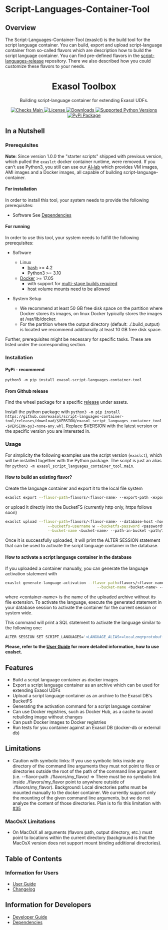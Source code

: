 # Script-Languages-Container-Tool

## Overview

The Script-Languages-Container-Tool (exaslct) is the build tool for the script language container.
You can build, export and upload script-language container from so-called flavors
which are description how to build the script language container. You can find pre-defined flavors
in the [script-languages-release](https://github.com/exasol/script-languages-release) repository.
There we also described how you could customize these flavors to your needs.
<h1 align="center">Exasol Toolbox</h1>

<p align="center">
Building script-language container for extending Exasol UDFs.
</p>

<p align="center">

<a href="https://github.com/exasol/script-languages-container-tool/actions/workflows/ci.yml">
    <img src="https://github.com/exasol/script-languages-container-tool/actions/workflows/main.yml/badge.svg?branch=main" alt="Checks Main">
</a>
<a href="https://opensource.org/licenses/MIT">
    <img src="https://img.shields.io/pypi/l/exasol-script-languages-container-tool" alt="License">
</a>
<a href="https://pypi.org/project/exasol-script-languages-container-tool/">
    <img src="https://img.shields.io/pypi/dm/exasol-script-languages-container-tool" alt="Downloads">
</a>
<a href="https://pypi.org/project/exasol-script-languages-container-tool/">
    <img src="https://img.shields.io/pypi/pyversions/exasol-script-languages-container-tool" alt="Supported Python Versions">
</a>
<a href="https://pypi.org/project/exasol-script-languages-container-tool/">
    <img src="https://img.shields.io/pypi/v/exasol-script-languages-container-tool" alt="PyPi Package">
</a>
</p>


## In a Nutshell

### Prerequisites

**Note**: Since version 1.0.0 the "starter scripts" shipped with previous version, which pulled the `exaslct` docker container runtime, were removed. If you can't use Python3, you still can use our [AI-lab](https://github.com/exasol/ai-lab) which provides VM images, AMI images and a Docker images, all capable of building script-language-container.

#### For installation

In order to install this tool, your system needs to provide
the following prerequisites:

* Software
    See [Dependencies](doc/dependencies.md)


#### For running

In order to use this tool, your system needs to fulfill the following prerequisites:

* Software
    * Linux
      * [bash](https://www.gnu.org/software/bash/) >= 4.2
      * Python3 >= 3.10
    * [Docker](https://docs.docker.com/) >= 17.05
      * with support for [multi-stage builds required](https://docs.docker.com/develop/develop-images/multistage-build/)
      * host volume mounts need to be allowed

* System Setup
    * We recommend at least 50 GB free disk space on the partition
      where Docker stores its images, on linux Docker typically stores
      the images at /var/lib/docker.
    * For the partition where the output directory (default: ./.build_output)
      is located we recommend additionally at least 10 GB free disk space.

Further, prerequisites might be necessary for specific tasks. These are listed under the corresponding section.

### Installation

#### PyPi - recommend

```
python3 -m pip install exasol-script-languages-container-tool
```

#### From Github release

Find the wheel package for a specific [release](https://github.com/exasol/script-languages-container-tool/releases) under assets.

Install the python package with `python3 -m pip install https://github.com/exasol/script-languages-container-tool/releases/download/$VERSION/exasol_script_languages_container_tool-$VERSION-py3-none-any.whl`. Replace $VERSION with the latest version or the specific version you are interested in.

### Usage

For simplicity the following examples use the script version (`exaslct`), which will be installed together with the Python package. The script is just an alias for `python3 -m exasol_script_languages_container_tool.main`.

#### How to build an existing flavor?

Create the language container and export it to the local file system

```bash
exaslct export --flavor-path=flavors/<flavor-name> --export-path <export-path>
```

or upload it directly into the BucketFS (currently http only, https follows soon)

```bash
exaslct upload --flavor-path=flavors/<flavor-name> --database-host <hostname-or-ip> --bucketfs-port <port> \
                   --bucketfs-username w --bucketfs-password <password>  --bucketfs-name <bucketfs-name> \
                   --bucket-name <bucket-name> --path-in-bucket <path/in/bucket>
```

Once it is successfully uploaded, it will print the ALTER SESSION statement
that can be used to activate the script language container in the database.

#### How to activate a script language container in the database

If you uploaded a container manually, you can generate the language activation statement with

```bash
exaslct generate-language-activation --flavor-path=flavors/<flavor-name> --bucketfs-name <bucketfs-name> \
                                         --bucket-name <bucket-name> --path-in-bucket <path/in/bucket> --container-name <container-name>
```

where \<container-name> is the name of the uploaded archive without its file extension. To activate the language, execute the generated statement in your database session to activate the container for the current session or system wide.

This command will print a SQL statement to activate the language similar to the following one:

```bash
ALTER SESSION SET SCRIPT_LANGUAGES='<LANGUAGE_ALIAS>=localzmq+protobuf:///<bucketfs-name>/<bucket-name>/<path-in-bucket>/<container-name>?lang=<language>#buckets/<bucketfs-name>/<bucket-name>/<path-in-bucket>/<container-name>/exaudf/exaudfclient[_py3]';
```

**Please, refer to the [User Guide](doc/user_guide/user_guide.md) for more detailed information, how to use exalsct.**

## Features

* Build a script language container as docker images
* Export a script language container as an archive which can be used for extending Exasol UDFs
* Upload a script language container as an archive to the Exasol DB's BucketFS
* Generating the activation command for a script language container
* Can use Docker registries, such as Docker Hub, as a cache to avoid rebuilding image without changes
* Can push Docker images to Docker registries
* Run tests for you container against an Exasol DB (docker-db or external db)

## Limitations

* Caution with symbolic links:
  If you use symbolic links inside any directory of the command line arguments
  they must not point to files or directories outside the root of the path of the
  command line argument (i.e. --flavor-path ./flavors/my_flavor/ => There must be no symbolic
  link inside ./flavors/my_flavor point to anywhere outside of ./flavors/my_flavor).
  Background: Local directories paths must be mounted manually to the docker container.
  We currently support only the mounting of the given command line arguments, but we do not analyze
  the content of those directories.
  Plan is to fix this limitation with [#35](https://github.com/exasol/script-languages-container-tool/issues/35)


### MacOsX Limitations

* On MacOsX all arguments (flavors path, output directory, etc.) must point to locations within the current directory (background is that the MacOsX version does not support mount binding additional directories).

## Table of Contents

### Information for Users

* [User Guide](doc/user_guide/user_guide.md)
* [Changelog](doc/changes/changelog.md)

## Information for Developers

* [Developer Guide](doc/developer_guide/developer_guide.md)
* [Dependencies](doc/dependencies.md)
